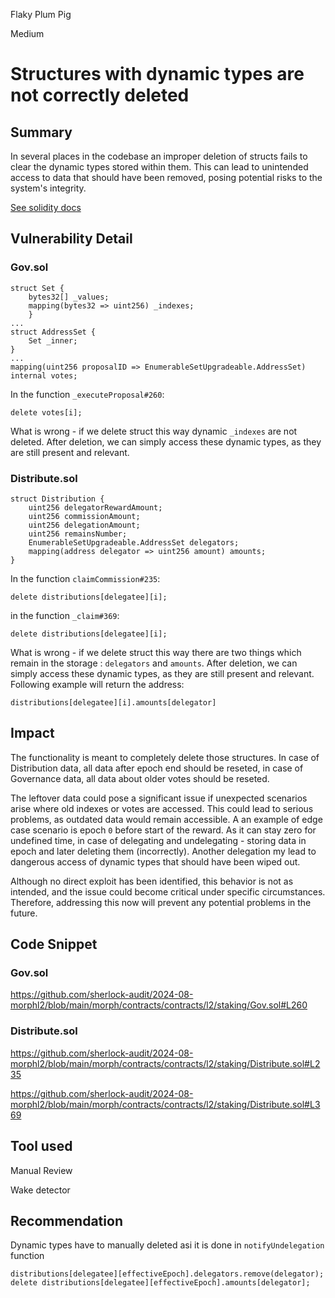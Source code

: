Flaky Plum Pig

Medium

# Structures with dynamic types are not correctly deleted

## Summary
In several places in the codebase an improper deletion of structs fails to clear the dynamic types stored within them. This can lead to unintended access to data that should have been removed, posing potential risks to the system's integrity.

[See solidity docs](https://docs.soliditylang.org/en/develop/types.html#delete)

## Vulnerability Detail
### Gov.sol
```solidity
struct Set {
    bytes32[] _values;
    mapping(bytes32 => uint256) _indexes;
    }
...
struct AddressSet {
    Set _inner;
}
...
mapping(uint256 proposalID => EnumerableSetUpgradeable.AddressSet) internal votes;
```

In the function `_executeProposal#260`:
```solidity
delete votes[i];
```
What is wrong -  if we delete struct this way dynamic `_indexes` are not deleted. After deletion, we can simply access these dynamic types, as they are still present and relevant.

### Distribute.sol
```solidity
struct Distribution {
    uint256 delegatorRewardAmount;
    uint256 commissionAmount;
    uint256 delegationAmount;
    uint256 remainsNumber;
    EnumerableSetUpgradeable.AddressSet delegators;
    mapping(address delegator => uint256 amount) amounts;
}
```

In the function `claimCommission#235`:
```solidity
delete distributions[delegatee][i];
```

in the function `_claim#369`:
```solidity
delete distributions[delegatee][i];
```

What is wrong -  if we delete struct this way there are two things which remain in the storage : `delegators` and `amounts`.
After deletion, we can simply access these dynamic types, as they are still present and relevant. Following example will return the address:

```solidity
distributions[delegatee][i].amounts[delegator] 
```

## Impact
The functionality is meant to completely delete those structures. In case of Distribution data, all data after epoch end should be reseted, in case of Governance data, all data about older votes should be reseted.

The leftover data could pose a significant issue if unexpected scenarios arise where old indexes or votes are accessed. This could lead to serious problems, as outdated data would remain accessible. A an example of edge case scenario is epoch `0` before start of the reward. As it can stay zero for undefined time, in case of delegating and undelegating - storing data in epoch and later deleting them (incorrectly). Another delegation my lead to dangerous access of dynamic types that should have been wiped out.

Although no direct exploit has been identified, this behavior is not as intended, and the issue could become critical under specific circumstances. Therefore, addressing this now will prevent any potential problems in the future.

## Code Snippet

### Gov.sol
https://github.com/sherlock-audit/2024-08-morphl2/blob/main/morph/contracts/contracts/l2/staking/Gov.sol#L260

### Distribute.sol
https://github.com/sherlock-audit/2024-08-morphl2/blob/main/morph/contracts/contracts/l2/staking/Distribute.sol#L235

https://github.com/sherlock-audit/2024-08-morphl2/blob/main/morph/contracts/contracts/l2/staking/Distribute.sol#L369

## Tool used

Manual Review

Wake detector

## Recommendation

Dynamic types have to manually deleted asi it is done in `notifyUndelegation` function

```solidity
distributions[delegatee][effectiveEpoch].delegators.remove(delegator);
delete distributions[delegatee][effectiveEpoch].amounts[delegator];
```

